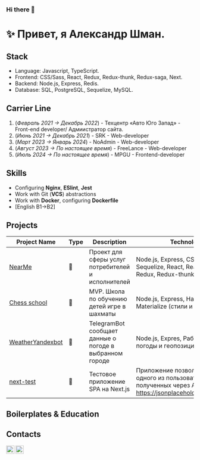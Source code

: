 ### Hi there 👋

# ✨ Привет, я Александр Шман. 
## Stack
- Language: Javascript, TypeScript.
- Frontend: CSS/Sass, React, Redux, Redux-thunk, Redux-saga, Next.
- Backend: Node.js, Express, Redis.
- Database:  SQL, PostgreSQL, Sequelize, MySQL.

## Carrier Line
1. (_Февраль 2021 -> Декабрь 2022_) - Техцентр «Авто Юго Запад» - Front-end developer/ Адмиистратор сайта.
2. (_Июнь 2021 -> Декабрь 2021_) - SRK - Web-developer
3. (_Март 2023 -> Январь 2024_) - NoAdmin - Web-developer
4. (_Август 2023 -> По настоящее время_) - FreeLance - Web-developer
5. (_Июль 2024 -> По настоящее время_) - MPGU - Frontend-developer

## Skills
<!-- - Prefer immutable programming implementation
- Actively using **ZSH** **NVIM** ([My dotfiles](https://github.com/javeoff/dotfiles))
- Actively using SOLID, creational patterns -->
- Configuring **Nginx**, **ESlint**, **Jest**
- Work with Git (**VCS**) abstractions
- Work with **Docker**, configuring **Dockerfile**
- [English B1->B2]

## Projects

| Project Name | Type | Description | Technologies |
|---|---|---|---|
| [NearMe](https://github.com/YuriBriliov/NearMe) | 💼 | Проект для сферы услуг потребителей и исполнителей |  Node.js, Express, CSS, Postgres, Sequelize, React, React-router, Redux, Redux-thunk.  |
| [Сhess school](https://github.com/IliaisaChamp/chess) | 💼 | MVP. Школа по обучению детей игре в шахматы |  Node.js, Express, Handlebars, Materialize (стили и скрипты) |
| [WeatherYandexbot](https://github.com/AleksandrShman/weatherYbot)|💼|TelegramBot сообщает данные о погоде в выбранном городе | Node.js, Expres, Работа с API Яндекс погоды и геопозиции(геокодера) |
| [next-test](https://github.com/AleksandrShman/next-test)|💼|Тестовое приложение SPA на Next.js| Приложение позволяет выбрать одного из пользователей, полученных через API(с https://jsonplaceholder.typicode.com) | [AMICI](https://github.com/BekhanRay/social)| 💼 | Социальная сеть |  Python, Django, CSS, HTML, React |


## Boilerplates & Education
<!-- | Project Name | Date | Description | Technologies |
|---|---|---|---|
| [Smart Search Engine](https://github.com/javeoff/smart-search) | January 2022 | UX-Flexible smart search service with scrapping from multiple search engines | Webpack, React, typescript, Next, Lodash, Styled-components |
| [Nest-Next Boilerplate](https://github.com/javeoff/nest-next-boilerplate) | September 2021 | Typescript Boilerplate project for a boost starting | (Duck) redux-toolkit, Nest, Next, Tsconfig-paths, Dotenv, Eslint, Babel, Prettier, Rxjs, Typeorm, Postgres
| [VKMiniApp Boilerplate](https://github.com/javeoff/vkminiapp-boilerplate) | June 2021 | VKMiniApp Boilerplate project for a boost starting | Typescript, Webpack React, Eruda, Redux, Eslint, Babel, Type-fest |
| [Webpack-React Boilerplate](https://github.com/javeoff/webpack-react-boilerplate) | June 2021 | Javascript Boilerplate project for a boost starting | Native Webpack, Typescript, React, Dotenv, Babel |
| [Slaves VKMiniApp](https://github.com/javeoff/slaves-bot) | April 2021 | Economic `vk.com` Game with global TOP and internal exchange system | Typescript, React, react-scripts, Axios, Styled-components |
| [React-Saga Education](https://github.com/javeoff/react-saga) | February 2021 | Javascript Education Redux in React Project | Javascript, React, Redux, Redux-saga, Redux-thunk, Jest |
| [Redux Education](https://github.com/javeoff/redux-basic) | February 2021 | Javascript Education Redux Project | Webpack, Javascript, Redux |
| [ImageLoader Education](https://github.com/javeoff/image-loader) | February 2021 | Javascript Education Firebase Project | Parcel, Javascript, Firebase, CSS |
| [Angular Education](https://github.com/javeoff/angular-blog) | February 2021 | Typescript Education Angular Project | Angular, Typescript, Angular-router, Angular-forms, Angular-animations |  
| [Nest Education](https://github.com/javeoff/nest-monitoring) | January 2020 | Typescript Education Project | Typescript, Nest, Prettier, Knex, MySQL, Jest, RXJS | -->

## Contacts
[<img align="left" width="22px" alt="javeoff | Telegram" src="https://simpleicons.org/icons/telegram.svg" />](https://t.me/AleksandrShman)
[<img align="left" width="22px" alt="javeoff | Email" src="https://simpleicons.org/icons/maildotru.svg" />](a.shman@mail.ru)
